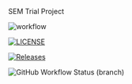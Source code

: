 SEM Trial Project

![workflow](https://github.com/MelissaAstbury/SoftwareEngineeringMethodsTrial/actions/workflows/main.yml/badge.svg)

[![LICENSE](https://img.shields.io/github/license/MelissaAstbury/SoftwareEngineeringMethodsTrial.svg?style=flat-square)](https://github.com/MelissaAstbury/SoftwareEngineeringMethodsTrial/main/LICENSE)

[![Releases](https://img.shields.io/github/release/MelissaAstbury/SoftwareEngineeringMethodsTrial/all.svg?style=flat-square)](https://github.com/MelissaAstbury/SoftwareEngineeringMethodsTrial/releases)

![GitHub Workflow Status (branch)](https://img.shields.io/github/actions/workflow/status/MelissaAstbury/SoftwareEngineeringMethodsTrial/main.yml?develop?style=flat-square)